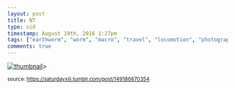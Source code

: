 ```yaml
---
layout: post
title: NT
type: vid
timestamp: August 19th, 2016 1:27pm
tags: ["earthworm", "worm", "macro", "travel", "locomotion", "photography"]
comments: true
---
```

[![thumbnail](http://i3.ytimg.com/vi/yuOPcoREHA0/hqdefault.jpg)](https://www.youtube.com/watch?v=yuOPcoREHA0)>
  
<small>source: https://saturdayxiii.tumblr.com/post/149186670354</small>